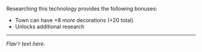 Researching this technology provides the following bonuses:
* Town can have +8 _more_ decorations (+20 total)
* Unlocks additional research

---

_Flav'r text here._
